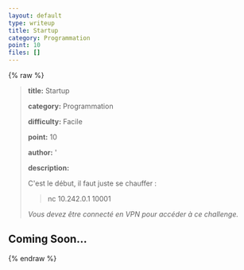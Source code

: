```yaml
---
layout: default
type: writeup
title: Startup
category: Programmation
point: 10
files: []
---
```


{% raw %}
> **title:** Startup
>
> **category:** Programmation
>
> **difficulty:** Facile
>
> **point:** 10
>
> **author:** '
>
> **description:**
>
> C'est le début, il faut juste se chauffer : 
>
> > nc 10.242.0.1 10001
>
> *Vous devez être connecté en VPN pour accéder à ce challenge.*
>
> 

## Coming Soon...

{% endraw %}
